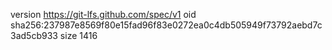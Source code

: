 version https://git-lfs.github.com/spec/v1
oid sha256:237987e8569f80e15fad96f83e0272ea0c4db505949f73792aebd7c3ad5cb933
size 1416
